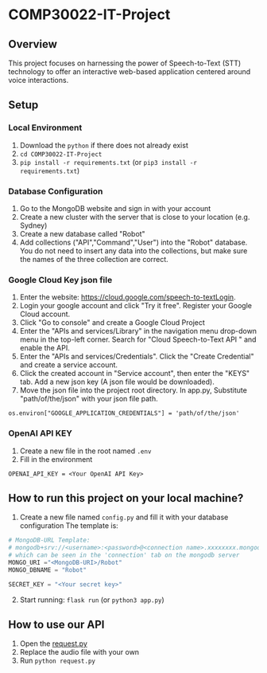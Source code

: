 # COMP30022-IT-Project

## Overview

This project focuses on harnessing the power of Speech-to-Text (STT) technology to offer an interactive web-based application centered around voice interactions.

## Setup

### Local Environment

1. Download the `python` if there does not already exist
2. `cd COMP30022-IT-Project`
3. `pip install -r requirements.txt` (or `pip3 install -r requirements.txt`)

### Database Configuration

1. Go to the MongoDB website and sign in with your account
2. Create a new cluster with the server that is close to your location (e.g. Sydney)
3. Create a new database called "Robot"
3. Add collections ("API","Command","User")  into the "Robot" database. You do not need to insert any data into the collections, but make sure the names of the three collection are correct.

### Google Cloud Key json file

1. Enter the website: https://cloud.google.com/speech-to-textLogin.
2. Login your google account and click "Try it free". Register your Google Cloud account.
3. Click "Go to console" and create a Google Cloud Project
4. Enter the "APIs and services/Library" in the navigation menu drop-down menu in the top-left corner. Search for "Cloud Speech-to-Text API " and enable the API.
5. Enter the "APIs and services/Credentials". Click the "Create Credential" and create a service account.
6. Click the created account in "Service account", then enter the "KEYS" tab. Add a new json key (A json file would be downloaded).
7. Move the json file into the project root directory. In app.py, Substitute "path/of/the/json" with your json file path.

```angular2html
os.environ["GOOGLE_APPLICATION_CREDENTIALS"] = 'path/of/the/json'
```

### OpenAI API KEY

1. Create a new file in the root named `.env`
2. Fill in the environment

```
OPENAI_API_KEY = <Your OpenAI API Key>
```

## How to run this project on your local machine?

1. Create a new file named `config.py` and fill it with your database configuration
   The template is:

```python
# MongoDB-URL Template:
# mongodb+srv://<username>:<password>@<connection name>.xxxxxxxx.mongodb.net
# which can be seen in the 'connection' tab on the mongodb server
MONGO_URI ="<MongoDB-URI>/Robot"
MONGO_DBNAME = "Robot"

SECRET_KEY = "<Your secret key>"
```

2. Start running: `flask run` (or `python3 app.py`)

## How to use our API

1. Open the [request.py](https://github.com/kexincchen/COMP30022-IT-Project/blob/main/request.py)
2. Replace the audio file with your own
3. Run `python request.py`
